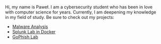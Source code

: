 Hi, my name is Paweł. I am a cybersecurity student who has been in love with computer science for years. Currently, I am deepening my knowledge in my field of study. Be sure to check out my projects:

- [Malware Analysis](#)
- [Splunk Lab in Docker](https://github.com/pawel-czernecki/splunk-basic-lab-docker)
- [GoPhish Lab]([#](https://github.com/pawel-czernecki/WDZC-phishing-simulation))

